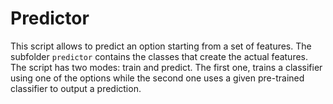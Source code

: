 # Predictor

This script allows to predict an option starting from a set of features. The subfolder ```predictor``` contains the classes that create the actual features.
The script has two modes: train and predict. The first one, trains a classifier using one of the options while the second one uses a given pre-trained classifier to output a prediction.